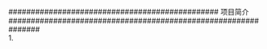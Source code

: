    
############################################### 项目简介  ###############################################################    
1.